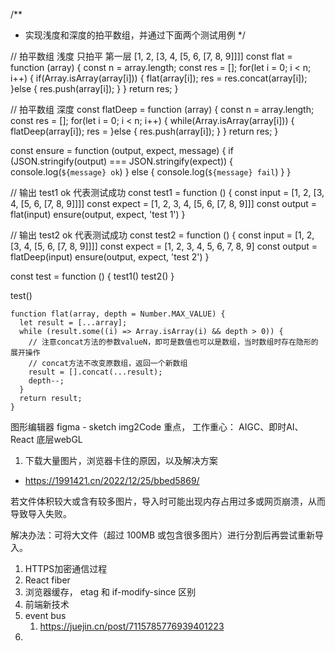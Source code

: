/**
 * 实现浅度和深度的拍平数组，并通过下面两个测试用例
 */


// 拍平数组 浅度 只拍平 第一层 [1, 2, [3, 4, [5, 6, [7, 8, 9]]]]
const flat = function (array) {
  const n = array.length;
  const res = [];
  for(let i = 0; i < n; i++) {
    if(Array.isArray(array[i])) {
      flat(array[i]);
      res = res.concat(array[i]);
    }else {
      res.push(array[i]);
    } 
  }
  return res;
}

// 拍平数组 深度
const flatDeep = function (array) {
  const n = array.length;
  const res = [];
  for(let i = 0; i < n; i++) {
    while(Array.isArray(array[i])) {
      flatDeep(array[i]);
      res = 
    }else {
      res.push(array[i]);
    }
  }
  return res;
}

const ensure = function (output, expect, message) {
    if (JSON.stringify(output) === JSON.stringify(expect)) {
        console.log(`${message} ok`)
    } else {
        console.log(`${message} fail`)
    }
}

// 输出 test1 ok 代表测试成功
const test1 = function () {
    const input = [1, 2, [3, 4, [5, 6, [7, 8, 9]]]]
    const expect = [1, 2, 3, 4, [5, 6, [7, 8, 9]]]
    const output = flat(input)
    ensure(output, expect, 'test 1')
}

// 输出 test2 ok 代表测试成功
const test2 = function () {
    const input = [1, 2, [3, 4, [5, 6, [7, 8, 9]]]]
    const expect = [1, 2, 3, 4, 5, 6, 7, 8, 9]
    const output = flatDeep(input)
    ensure(output, expect, 'test 2')
}

const test = function () {
    test1()
    test2()
}

test()

```
function flat(array, depth = Number.MAX_VALUE) {
  let result = [...array];
  while (result.some((i) => Array.isArray(i) && depth > 0)) {
    // 注意concat方法的参数valueN，即可是数值也可以是数组，当时数组时存在隐形的展开操作
    // concat方法不改变原数组，返回一个新数组
    result = [].concat(...result);
    depth--;
  }
  return result;
}
```

图形编辑器  figma - sketch
  img2Code 重点，
  工作重心： AIGC、即时AI、
  React
  底层webGL
  

1. 下载大量图片，浏览器卡住的原因，以及解决方案
* https://1991421.cn/2022/12/25/bbed5869/

若文件体积较大或含有较多图片，导入时可能出现内存占用过多或网页崩溃，从而导致导入失败。

解决办法：可将大文件（超过 100MB 或包含很多图片）进行分割后再尝试重新导入。

1. HTTPS加密通信过程
2. React fiber
3. 浏览器缓存， etag 和 if-modify-since 区别
4. 前端新技术
5. event bus
   1. https://juejin.cn/post/7115785776939401223
6. 

























